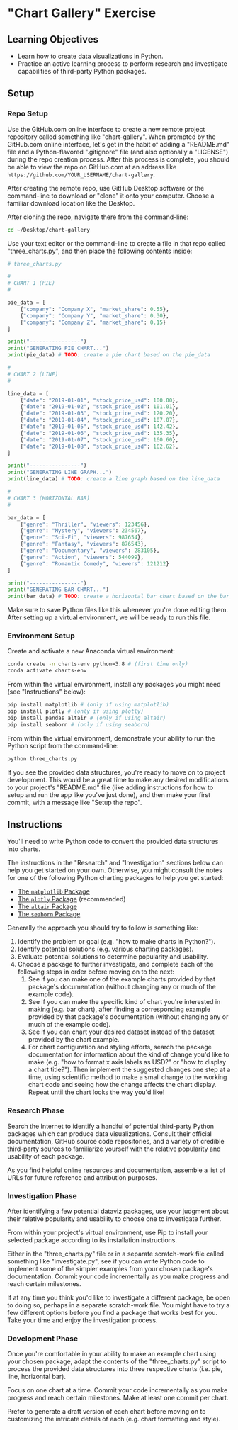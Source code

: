 # "Chart Gallery" Exercise

## Learning Objectives

  + Learn how to create data visualizations in Python.
  + Practice an active learning process to perform research and investigate capabilities of third-party Python packages.

## Setup

### Repo Setup

Use the GitHub.com online interface to create a new remote project repository called something like "chart-gallery". When prompted by the GitHub.com online interface, let's get in the habit of adding a "README.md" file and a Python-flavored ".gitignore" file (and also optionally a "LICENSE") during the repo creation process. After this process is complete, you should be able to view the repo on GitHub.com at an address like `https://github.com/YOUR_USERNAME/chart-gallery`.

After creating the remote repo, use GitHub Desktop software or the command-line to download or "clone" it onto your computer. Choose a familiar download location like the Desktop.

After cloning the repo, navigate there from the command-line:

```sh
cd ~/Desktop/chart-gallery
```

Use your text editor or the command-line to create a file in that repo called "three_charts.py", and then place the following contents inside:

```py
# three_charts.py

#
# CHART 1 (PIE)
#

pie_data = [
    {"company": "Company X", "market_share": 0.55},
    {"company": "Company Y", "market_share": 0.30},
    {"company": "Company Z", "market_share": 0.15}
]

print("----------------")
print("GENERATING PIE CHART...")
print(pie_data) # TODO: create a pie chart based on the pie_data

#
# CHART 2 (LINE)
#

line_data = [
    {"date": "2019-01-01", "stock_price_usd": 100.00},
    {"date": "2019-01-02", "stock_price_usd": 101.01},
    {"date": "2019-01-03", "stock_price_usd": 120.20},
    {"date": "2019-01-04", "stock_price_usd": 107.07},
    {"date": "2019-01-05", "stock_price_usd": 142.42},
    {"date": "2019-01-06", "stock_price_usd": 135.35},
    {"date": "2019-01-07", "stock_price_usd": 160.60},
    {"date": "2019-01-08", "stock_price_usd": 162.62},
]

print("----------------")
print("GENERATING LINE GRAPH...")
print(line_data) # TODO: create a line graph based on the line_data

#
# CHART 3 (HORIZONTAL BAR)
#

bar_data = [
    {"genre": "Thriller", "viewers": 123456},
    {"genre": "Mystery", "viewers": 234567},
    {"genre": "Sci-Fi", "viewers": 987654},
    {"genre": "Fantasy", "viewers": 876543},
    {"genre": "Documentary", "viewers": 283105},
    {"genre": "Action", "viewers": 544099},
    {"genre": "Romantic Comedy", "viewers": 121212}
]

print("----------------")
print("GENERATING BAR CHART...")
print(bar_data) # TODO: create a horizontal bar chart based on the bar_data
```

Make sure to save Python files like this whenever you're done editing them. After setting up a virtual environment, we will be ready to run this file.

### Environment Setup

Create and activate a new Anaconda virtual environment:

```sh
conda create -n charts-env python=3.8 # (first time only)
conda activate charts-env
```

From within the virtual environment, install any packages you might need (see "Instructions" below):

```sh
pip install matplotlib # (only if using matplotlib)
pip install plotly # (only if using plotly)
pip install pandas altair # (only if using altair)
pip install seaborn # (only if using seaborn)
```

From within the virtual environment, demonstrate your ability to run the Python script from the command-line:

```sh
python three_charts.py
```

If you see the provided data structures, you're ready to move on to project development. This would be a great time to make any desired modifications to your project's "README.md" file (like adding instructions for how to setup and run the app like you've just done), and then make your first commit, with a message like "Setup the repo".

## Instructions

You'll need to write Python code to convert the provided data structures into charts.

The instructions in the "Research" and "Investigation" sections below can help you get started on your own. Otherwise, you might consult the notes for one of the following Python charting packages to help you get started:

  + [The `matplotlib` Package](./../../notes/python/packages/matplotlib.md)
  + [The `plotly` Package](./../../notes/python/packages/plotly.md) (recommended)
  + [The `altair` Package](./../../notes/python/packages/altair.md)
  + [The `seaborn` Package](./../../notes/python/packages/seaborn.md)

Generally the approach you should try to follow is something like:

  1. Identify the problem or goal (e.g. "how to make charts in Python?").
  2. Identify potential solutions (e.g. various charting packages).
  3. Evaluate potential solutions to determine popularity and usability.
  4. Choose a package to further investigate, and complete each of the following steps in order before moving on to the next:
     1. See if you can make one of the example charts provided by that package's documentation (without changing any or much of the example code).
     2. See if you can make the specific kind of chart you're interested in making (e.g. bar chart), after finding a corresponding example provided by that package's documentation (without changing any or much of the example code).
     3. See if you can chart your desired dataset instead of the dataset provided by the chart example.
     4. For chart configuration and styling efforts, search the package documentation for information about the kind of change you'd like to make (e.g. "how to format x axis labels as USD?" or "how to display a chart title?"). Then implement the suggested changes one step at a time, using scientific method to make a small change to the working chart code and seeing how the change affects the chart display. Repeat until the chart looks the way you'd like!

### Research Phase

Search the Internet to identify a handful of potential third-party Python packages which can produce data visualizations. Consult their official documentation, GitHub source code repositories, and a variety of credible third-party sources to familiarize yourself with the relative popularity and usability of each package.

As you find helpful online resources and documentation, assemble a list of URLs for future reference and attribution purposes.

### Investigation Phase

After identifying a few potential dataviz packages, use your judgment about their relative popularity and usability to choose one to investigate further.

From within your project's virtual environment, use Pip to install your selected package according to its installation instructions.

Either in the "three_charts.py" file or in a separate scratch-work file called something like "investigate.py", see if you can write Python code to implement some of the simpler examples from your chosen package's documentation. Commit your code incrementally as you make progress and reach certain milestones.

If at any time you think you'd like to investigate a different package, be open to doing so, perhaps in a separate scratch-work file. You might have to try a few different options before you find a package that works best for you. Take your time and enjoy the investigation process.

### Development Phase

Once you're comfortable in your ability to make an example chart using your chosen package,
adapt the contents of the "three_charts.py" script to process the provided data structures into three respective charts (i.e. pie, line, horizontal bar).

Focus on one chart at a time. Commit your code incrementally as you make progress and reach certain milestones. Make at least one commit per chart.

Prefer to generate a draft version of each chart before moving on to customizing the intricate details of each (e.g. chart formatting and style).
